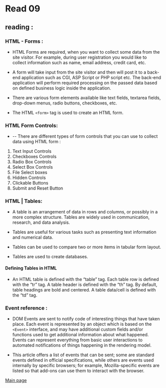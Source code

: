 # Read 09 
## reading :


### HTML - Forms :
* HTML Forms are required, when you want to collect some data from the site visitor. For example, during user registration you would like to collect information such as name, email address, credit card, etc.

* A form will take input from the site visitor and then will post it to a back-end application such as CGI, ASP Script or PHP script etc. The back-end application will perform required processing on the passed data based on defined business logic inside the application.

* There are various form elements available like text fields, textarea fields, drop-down menus, radio buttons, checkboxes, etc.

* The HTML `<form>` tag is used to create an HTML form.

### HTML Form Controls:  
* -- There are different types of form controls that you can use to collect data using HTML form :
1. Text Input Controls
2. Checkboxes Controls
3. Radio Box Controls
4. Select Box Controls
5. File Select boxes
6. Hidden Controls
7. Clickable Buttons
8. Submit and Reset Button

### HTML | Tables:
* A table is an arrangement of data in rows and columns, or possibly in a more complex structure. Tables are widely used in communication, research, and data analysis.

* Tables are useful for various tasks such as presenting text information and numerical data.
* Tables can be used to compare two or more items in tabular form layout.
* Tables are used to create databases.

#### Defining Tables in HTML
* An HTML table is defined with the “table” tag. Each table row is defined with the “tr” tag. A table header is defined with the “th” tag. By default, table headings are bold and centered. A table data/cell is defined with the “td” tag.

### Event reference :
* DOM Events are sent to notify code of interesting things that have taken place. Each event is represented by an object which is based on the `<Event>` interface, and may have additional custom fields and/or functions used to get additional information about what happened. Events can represent everything from basic user interactions to automated notifications of things happening in the rendering model.

* This article offers a list of events that can be sent; some are standard events defined in official specifications, while others are events used internally by specific browsers; for example, Mozilla-specific events are listed so that add-ons can use them to interact with the browser.

[Main page](https://thaerm94.github.io/reading-notes/)